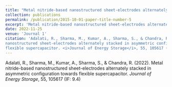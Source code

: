 ```yaml
---
title: "Metal nitride-based nanostructured sheet-electrodes alternately stacked in asymmetric configuration towards flexible supercapacito"
collection: publications
permalink: /publication/2015-10-01-paper-title-number-5
excerpt: 'Metal nitride-based nanostructured sheet-electrodes alternately stacked in asymmetric configuration towards flexible supercapacitor.'
date: 2022-11-25
venue: 'Journal 1'
citation: 'Adalati, R., Sharma, M., Kumar, A., Sharma, S., & Chandra, R. (2022). Metal nitride-based
nanostructured sheet-electrodes alternately stacked in asymmetric configuration towards
flexible supercapacitor. <i>Journal of Energy Storage</i>, 55, 105617 (IF: 9.4).'
---
```

Adalati, R., Sharma, M., Kumar, A., Sharma, S., & Chandra, R. (2022). Metal nitride-based
nanostructured sheet-electrodes alternately stacked in asymmetric configuration towards
flexible supercapacitor. <i>Journal of Energy Storage</i>, 55, 105617 (IF: 9.4)